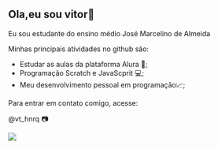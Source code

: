 ## Ola,eu sou vitor💙

Eu sou estudante do ensino médio José Marcelino de Almeida

Minhas principais atividades no github são:

- Estudar as aulas da plataforma Alura 📝;
- Programação Scratch e JavaScprit 💻;
- Meu desenvolvimento pessoal em programação📈;

Para entrar em contato comigo, acesse:

@vt_hnrq 📷 

![](https://images7.memedroid.com/images/UPLOADED475/64f8c02457e24.jpeg)



